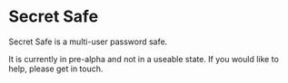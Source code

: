 Secret Safe
===========

Secret Safe is a multi-user password safe.

It is currently in pre-alpha and not in a useable state. If you would like to help, please get in touch.

